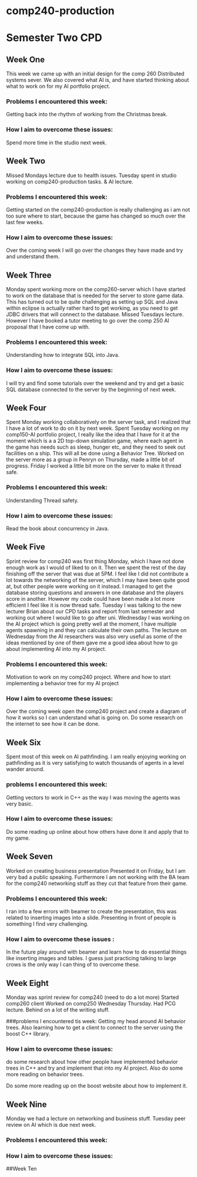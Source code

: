 # comp240-production



# Semester Two CPD

## Week One
This week we came up with an initial design for the comp 260 Distributed systems sever.
We also covered what AI is, and have started thinking about what to work on for my AI portfolio project.

### Problems I encountered this week:
Getting back into the rhythm of working from the Christmas break.

### How I aim to overcome these issues:
Spend more time in the studio next week.

## Week Two
Missed Mondays lecture due to health issues.
Tuesday spent in studio working on comp240-production tasks. & AI lecture.

### Problems I encountered this week:
Getting started on the comp240-production is really challenging as i am not too sure where to start, because the game has changed so much over the last few weeks.

### How I aim to overcome these issues:
Over the coming week I will go over the changes they have made and try and understand them.

## Week Three
Monday spent working more on the comp260-server which I have started to work on the database that is needed for the server to store game data.
This has turned out to be quite challenging as setting up SQL and Java within eclipse is actually rather hard to get working, as you need to get JDBC drivers that will connect to the database.
Missed Tuesdays lecture. However I have booked a tutor meeting to go over the comp 250 AI proposal that I have come up with.

### Problems I encountered this week:
Understanding how to integrate SQL into Java.

### How I aim to overcome these issues:
I will try and find some tutorials over the weekend and try and get a basic SQL database connected to the server by the beginning of next week.

## Week Four
Spent Monday working collaboratively on the server task, and I realized that I have a lot of work to do on it by next week.
Spent Tuesday working on my comp150-AI portfolio project, I really like the idea that I have for it at the moment which is a a 2D top-down simulation game, where each agent in the game has needs such as sleep, hunger etc, and they need to seek out facilities on a ship. This will all be done using a Behavior Tree.
Worked on the server more as a group in Penryn on Thursday, made a little bit of progress.
Friday I worked a little bit more on the server to make it thread safe.

### Problems I encountered this week:
Understanding Thread safety.

### How I aim to overcome these issues:
Read the book about concurrency in Java.

## Week Five
Sprint review for comp240 was first thing Monday, which I have not done enough work as I would of liked to on it.
Then we spent the rest of the day finishing off the server that was due at 5PM. I feel like I did not contribute a lot towards the networking of the server, which I may have been quite good at, but other people were working on it instead. I managed to get the database storing questions and answers in one database and the players score in another. However my code could have been made a lot more efficient I feel like it is now thread safe.
Tuesday I was talking to the new lecturer Brian about our CPD tasks and report from last semester and working out where I would like to go after uni.
Wednesday I was working on the AI project which is going pretty well at the moment, I have multiple agents spawning in and they can calculate their own paths. The lecture on Wednesday from the AI researchers was also very useful as some of the ideas mentioned by one of them gave me a good idea about how to go about implementing AI into my AI project. 

### Problems I encountered this week:
Motivation to work on my comp240 project.
Where and how to start implementing a behavior tree for my AI project

### How I aim to overcome these issues: 
Over the coming week open the comp240 project and create a diagram of how it works so I can understand what is going on.
Do some research on the internet to see how it can be done.


## Week Six
Spent most of this week on AI pathfinding.
I am really enjoying working on pathfinding as it is very satisfying to watch thousands of agents in a level wander around.


### problems I encountered this week:
Getting vectors to work in C++ as the way I was moving the agents was very basic.

### How I aim to overcome these issues: 
Do some reading up online about how others have done it and apply that to my game.


## Week Seven
Worked on creating business presentation
Presented it on Friday, but I am very bad a public speaking. Furthermore I am not working with the BA team for the comp240 networking stuff as they cut that feature from their game.

### Problems I encountered this week:
I ran into a few errors with beamer to create the presentation, this was related to inserting images into a slide.
Presenting in front of people is something I find very challenging.

### How I aim to overcome these issues :
In the future play around with beamer and learn how to do essential things like inserting images and tables.
I guess just practicing talking to large crows is the only way I can thing of to overcome these.


## Week Eight
Monday was sprint review for comp240 (need to do a lot more)
Started comp260 client
Worked on comp250 Wednesday Thursday.
Had PCG lecture.
Behind on a lot of the writing stuff.

###problems I encountered tis week:
Getting my head around AI behavior trees.
Also learning how to get a client to connect to the server using the boost C++ library.


### How I aim to overcome these issues:
do some research about how other people have implemented behavior trees in C++ and try and implement that into my AI project.
Also do some more reading on behavior trees.

Do some more reading up on the boost website about how to implement it.


## Week Nine
Monday we had a lecture on networking and business stuff.
Tuesday peer review on AI which is due next week.

### Problems I encountered this week:


### How I aim to overcome these issues:




##Week Ten



